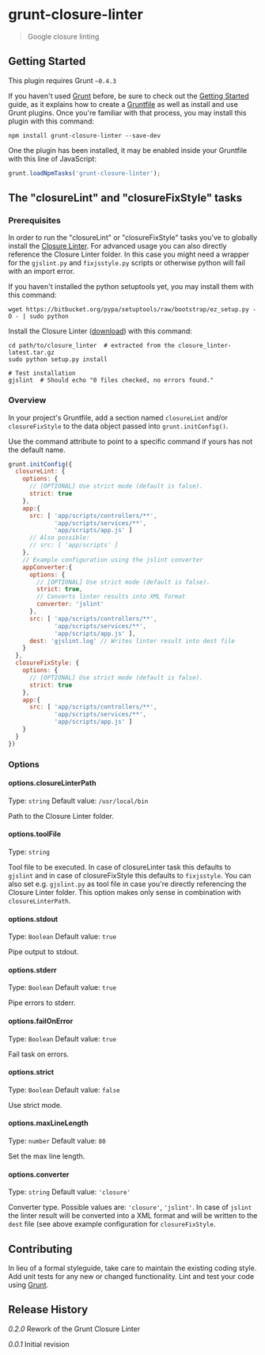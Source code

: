 # grunt-closure-linter

> Google closure linting

## Getting Started
This plugin requires Grunt `~0.4.3`

If you haven't used [Grunt](http://gruntjs.com/) before, be sure to check out the [Getting Started](http://gruntjs.com/getting-started) guide, as it explains how to create a [Gruntfile](http://gruntjs.com/sample-gruntfile) as well as install and use Grunt plugins. Once you're familiar with that process, you may install this plugin with this command:

```shell
npm install grunt-closure-linter --save-dev
```

One the plugin has been installed, it may be enabled inside your Gruntfile with this line of JavaScript:

```js
grunt.loadNpmTasks('grunt-closure-linter');
```

## The "closureLint" and "closureFixStyle" tasks

### Prerequisites
In order to run the "closureLint" or "closureFixStyle" tasks you've to globally install the [Closure Linter](https://developers.google.com/closure/utilities/). For advanced usage you can also directly reference the Closure Linter folder. In this case you might need a wrapper for the `gjslint.py` and `fixjsstyle.py` scripts or otherwise python will fail with an import error.

If you haven't installed the python setuptools yet, you may install them with this command:
```shell
wget https://bitbucket.org/pypa/setuptools/raw/bootstrap/ez_setup.py -O - | sudo python
```

Install the Closure Linter ([download](https://code.google.com/p/closure-linter/downloads/list)) with this command:
```shell
cd path/to/closure_linter  # extracted from the closure_linter-latest.tar.gz
sudo python setup.py install

# Test installation
gjslint  # Should echo "0 files checked, no errors found."
```

### Overview
In your project's Gruntfile, add a section named `closureLint` and/or `closureFixStyle` to the data object passed into `grunt.initConfig()`.

Use the command attribute to point to a specific command if yours has not the default name.

```js
grunt.initConfig({
  closureLint: {
    options: {
      // [OPTIONAL] Use strict mode (default is false).
      strict: true
    },
    app:{
      src: [ 'app/scripts/controllers/**',
             'app/scripts/services/**',
             'app/scripts/app.js' ]
      // Also possible:
      // src: [ 'app/scripts' ]
    },
    // Example configuration using the jslint converter
    appConverter:{
      options: {
      	// [OPTIONAL] Use strict mode (default is false).
      	strict: true,
      	// Converts linter results into XML format
        converter: 'jslint'
      },
      src: [ 'app/scripts/controllers/**',
             'app/scripts/services/**',
             'app/scripts/app.js' ],
      dest: 'gjslint.log' // Writes linter result into dest file
    }
  },
  closureFixStyle: {
    options: {
      // [OPTIONAL] Use strict mode (default is false).
      strict: true
    },
    app:{
      src: [ 'app/scripts/controllers/**',
             'app/scripts/services/**',
             'app/scripts/app.js' ]
    }
  }
})
```

### Options

#### options.closureLinterPath
Type: `string`
Default value: `/usr/local/bin`

Path to the Closure Linter folder.

#### options.toolFile
Type: `string`

Tool file to be executed. In case of closureLinter task this defaults to `gjslint` and in case of closureFixStyle this defaults to `fixjsstyle`. You can also set e.g. `gjslint.py` as tool file in case you're directly referencing the Closure Linter folder.
This option makes only sense in combination with `closureLinterPath`.

#### options.stdout
Type: `Boolean`
Default value: `true`

Pipe output to stdout.

#### options.stderr
Type: `Boolean`
Default value: `true`

Pipe errors to stderr.

#### options.failOnError
Type: `Boolean`
Default value: `true`

Fail task on errors.

#### options.strict
Type: `Boolean`
Default value: `false`

Use strict mode.

#### options.maxLineLength
Type: `number`
Default value: `80`

Set the max line length.

#### options.converter
Type: `string`
Default value: `'closure'`

Converter type. Possible values are: `'closure'`, `'jslint'`. In case of `jslint` the linter result will be converted into a XML format and will be written to the `dest` file (see above example configuration for `closureFixStyle`.

## Contributing
In lieu of a formal styleguide, take care to maintain the existing coding style. Add unit tests for any new or changed functionality. Lint and test your code using [Grunt](http://gruntjs.com/).

## Release History
_0.2.0_ Rework of the Grunt Closure Linter

_0.0.1_ Initial revision
